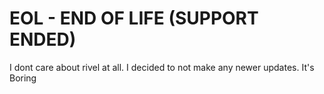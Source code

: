 # EOL - END OF LIFE (SUPPORT ENDED)
I dont care about rivel at all. I decided to not make any newer updates. It's Boring
